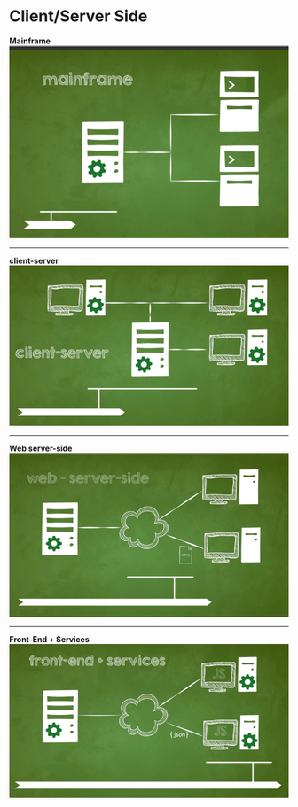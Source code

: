# Client/Server Side

**Mainframe**
![Alt text](image-10.png)

------
**client-server**
![Alt text](image-11.png)

----
**Web server-side**
![Alt text](image-12.png)

----
**Front-End + Services**
![Alt text](image-13.png)